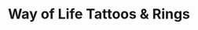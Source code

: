 ---
title: "Way of Life Tattoos & Rings"
url: /freiberg/way-of-life-tattoos-und-rings/
shop: Tattoo
---